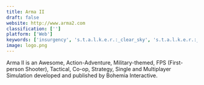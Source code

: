 ```yaml
---
title: Arma II
draft: false 
website: http://www.arma2.com
classification: ['']
platform: ['Web']
keywords: ['insurgency', 's.t.a.l.k.e.r.:_clear_sky', 's.t.a.l.k.e.r.:_shadow_of_chernobyl', 'shadow_warrior', 'squad', 'warface']
image: logo.png
---
```

Arma II is an Awesome, Action-Adventure, Military-themed, FPS (First-person Shooter), Tactical, Co-op, Strategy, Single and Multiplayer Simulation developed and published by Bohemia Interactive.